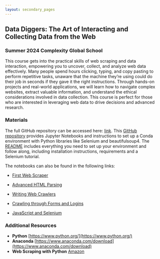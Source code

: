 ```yaml
---
layout: secondary_pages
---
```


## Data Diggers: The Art of Interacting and Collecting Data from the Web
###  Summer 2024 Complexity Global School 

This course gets into the practical skills of web scraping and data interaction, empowering you to uncover, collect, and analyze web data effectively. Many people spend hours clicking, typing, and copy pasting to perform repetitive tasks, unaware that the machine they’re using could do their job in seconds if they gave it the right instructions. Through hands-on projects and real-world applications, we will learn how to navigate complex websites, extract valuable information, and understand the ethical considerations involved in data collection. This course is perfect for those who are interested in leveraging web data to drive decisions and advanced research.




### Materials

The full GitHub repository can be accessed here: [link](https://github.com/ignaciomsarmiento/ComplexitySchool2024).  This [GitHub repository](https://github.com/ignaciomsarmiento/ComplexitySchool2024) provides Jupyter Notebooks and instructions to set up a Conda environment with Python libraries like Selenium and beautifulsoup4. The  [README](https://github.com/ignaciomsarmiento/ComplexitySchool2024/blob/main/README.md)  includes everything you need to set up your environment and follow along, including installation instructions, requirements and a Selenium tutorial.



The notebooks can also be found in the following links:

- [First Web Scraper](https://github.com/ignaciomsarmiento/ComplexitySchool2024/blob/main/First_Web_Scraper.ipynb)
	
- [Advanced HTML Parsing](https://github.com/ignaciomsarmiento/ComplexitySchool2024/blob/main/Advanced_HTML_Parsing.ipynb)

- [Writing Web Crawlers](https://github.com/ignaciomsarmiento/ComplexitySchool2024/blob/main/Writing_Web_Crawlers.ipynb)

- [Crawling through Forms and Logins](https://github.com/ignaciomsarmiento/ComplexitySchool2024/blob/main/Crawling_Through_Forms_and_Logins.ipynb)

- [JavaScript and Selenium](https://github.com/ignaciomsarmiento/ComplexitySchool2024/blob/main/JavaScript_and_Selenium.ipynb)



### Additional Resources


- **Python**  [https://www.python.org/](https://www.python.org/)
- **Anaconda**  [https://www.anaconda.com/download](https://www.anaconda.com/download)
- **Web Scraping with Python** [Amazon](https://www.amazon.com/Web-Scraping-Python-Ryan-Mitchell-ebook/dp/B0CVP964KM)


